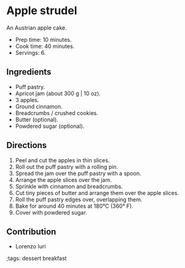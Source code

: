 # Apple strudel

An Austrian apple cake.

- Prep time: 10 minutes.
- Cook time: 40 minutes.
- Servings: 6.

## Ingredients

- Puff pastry.
- Apricot jam (about 300 g | 10 oz).
- 3 apples.
- Ground cinnamon.
- Breadcrumbs / crushed cookies.
- Butter (optional).
- Powdered sugar (optional).

## Directions

1. Peel and cut the apples in thin slices.
2. Roll out the puff pastry with a rolling pin.
3. Spread the jam over the puff pastry with a spoon.
4. Arrange the apple slices over the jam.
5. Sprinkle with cinnamon and breadcrumbs.
6. Cut tiny pieces of butter and arrange them over the apple slices.
7. Roll the puff pastry edges over, overlapping them.
8. Bake for around 40 minutes at 180°C (360° F).
9. Cover with powdered sugar.

## Contribution

- Lorenzo Iuri

;tags: dessert breakfast
